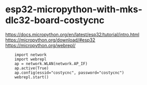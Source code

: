 # esp32-micropython-with-mks-dlc32-board-costycnc

https://docs.micropython.org/en/latest/esp32/tutorial/intro.html
https://micropython.org/download/#esp32
https://micropython.org/webrepl/

        import network
        import webrepl
        ap = network.WLAN(network.AP_IF)
        ap.active(True)
        ap.config(essid="costycnc", password="costycnc")
        webrepl.start()

        

